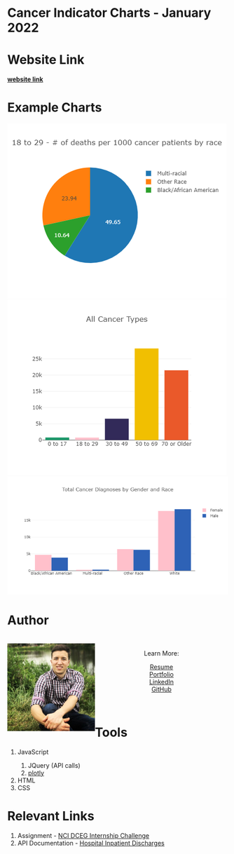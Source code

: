 # Cancer Indicator Charts - January 2022

# Website Link
**[website link](https://www.markdownguide.org/basic-syntax/)**

# Example Charts
![chart1](./images/twentiesChart1.png)
![chart2](./images/allAgesChart2.png)
![chart3](./images/cancerGenderRace.png)
# Author
<br>
<img align="left" width="200" height="200" src="images/me.JPG"> 
<p align="center"> Learn More: <p>
<div align="center">
<a href="https://github.com/tlan2/icf-internship-challenge/blob/main/resume_thomaslancaster.pdf" target="_blank">Resume</a>
<br>
<a href="https://tlan2.github.io/portfolio/" target="_blank">Portfolio</a>
<br>
<a href="https://www.linkedin.com/in/thomasmorelancaster/" target="_blank">LinkedIn</a>
<br>
<a href="https://github.com/tlan2" target="_blank">GitHub</a>
</div>
<br>
<br>

# Tools
<ol>
<li>JavaScript</li>
    <ol> 
        <li>JQuery (API calls)</li> 
        <li><a href="https://plotly.com/javascript/" target="_blank">plotly</a></li> 
    </ol>
<li>HTML</li>
<li>CSS</li>
</ol>

# Relevant Links
<ol>
<li>Assignment - <a href="https://github.com/episphere/internshipChallenge" target="_blank">NCI DCEG Internship Challenge</a></li>
<li>API Documentation - <a href="https://dev.socrata.com/foundry/health.data.ny.gov/gnzp-ekau" target="_blank">Hospital Inpatient Discharges</a></li> 
</ol>



